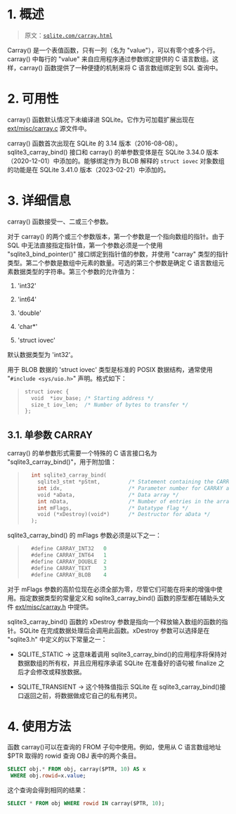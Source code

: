 # 1\. 概述

> 原文：[`sqlite.com/carray.html`](https://sqlite.com/carray.html)

Carray() 是一个表值函数，只有一列（名为 "value"），可以有零个或多个行。carray() 中每行的 "value" 来自应用程序通过参数绑定提供的 C 语言数组。这样，carray() 函数提供了一种便捷的机制来将 C 语言数组绑定到 SQL 查询中。

# 2\. 可用性

carray() 函数默认情况下未编译进 SQLite。它作为可加载扩展出现在 [ext/misc/carray.c](https://www.sqlite.org/src/file/ext/misc/carray.c) 源文件中。

carray() 函数首次出现在 SQLite 的 3.14 版本（2016-08-08）。sqlite3_carray_bind() 接口和 carray() 的单参数变体是在 SQLite 3.34.0 版本（2020-12-01）中添加的。能够绑定作为 BLOB 解释的 `struct iovec` 对象数组的功能是在 SQLite 3.41.0 版本（2023-02-21）中添加的。

# 3\. 详细信息

carray() 函数接受一、二或三个参数。

对于 carray() 的两个或三个参数版本，第一个参数是一个指向数组的指针。由于 SQL 中无法直接指定指针值，第一个参数必须是一个使用 "sqlite3_bind_pointer()" 接口绑定到指针值的参数，并使用 "carray" 类型的指针类型。第二个参数是数组中元素的数量。可选的第三个参数是确定 C 语言数组元素数据类型的字符串。第三个参数的允许值为：

1.  'int32'

1.  'int64'

1.  'double'

1.  'char*'

1.  'struct iovec'

默认数据类型为 'int32'。

用于 BLOB 数据的 'struct iovec' 类型是标准的 POSIX 数据结构，通常使用 "`#include <sys/uio.h>`" 声明。格式如下：

> ```sql
> struct iovec {
>   void  *iov_base; /* Starting address */
>   size_t iov_len;  /* Number of bytes to transfer */
> };
> 
> ```

## 3.1\. 单参数 CARRAY

carray() 的单参数形式需要一个特殊的 C 语言接口名为 "sqlite3_carray_bind()"，用于附加值：

> ```sql
>   int sqlite3_carray_bind(
>     sqlite3_stmt *pStmt,         /* Statement containing the CARRAY */
>     int idx,                     /* Parameter number for CARRAY argument */
>     void *aData,                 /* Data array */
>     int nData,                   /* Number of entries in the array */
>     int mFlags,                  /* Datatype flag */
>     void (*xDestroy)(void*)      /* Destructor for aData */
>   );
> 
> ```

sqlite3_carray_bind() 的 mFlags 参数必须是以下之一：

> ```sql
>   #define CARRAY_INT32   0
>   #define CARRAY_INT64   1
>   #define CARRAY_DOUBLE  2
>   #define CARRAY_TEXT    3
>   #define CARRAY_BLOB    4
> 
> ```

对于 mFlags 参数的高阶位现在必须全部为零，尽管它们可能在将来的增强中使用。指定数据类型的常量定义和 sqlite3_carray_bind() 函数的原型都在辅助头文件 [ext/misc/carray.h](https://www.sqlite.org/src/file/ext/misc/carray.h) 中提供。

sqlite3_carray_bind() 函数的 xDestroy 参数是指向一个释放输入数组的函数的指针。SQLite 在完成数据处理后会调用此函数。xDestroy 参数可以选择是在 "sqlite3.h" 中定义的以下常量之一：

+   SQLITE_STATIC → 这意味着调用 sqlite3_carray_bind()的应用程序将保持对数据数组的所有权，并且应用程序承诺 SQLite 在准备好的语句被 finalize 之后才会修改或释放数据。

+   SQLITE_TRANSIENT → 这个特殊值指示 SQLite 在 sqlite3_carray_bind()接口返回之前，将数据做成它自己的私有拷贝。

# 4\. 使用方法

函数 carray()可以在查询的 FROM 子句中使用。例如，使用从 C 语言数组地址$PTR 取得的 rowid 查询 OBJ 表中的两个条目。

```sql
SELECT obj.* FROM obj, carray($PTR, 10) AS x
 WHERE obj.rowid=x.value;

```

这个查询会得到相同的结果：

```sql
SELECT * FROM obj WHERE rowid IN carray($PTR, 10);

```

